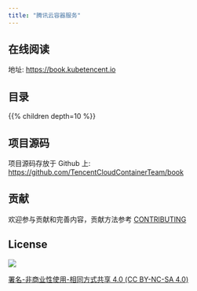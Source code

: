 ```yaml
---
title: "腾讯云容器服务"
---
```



## 在线阅读

地址: https://book.kubetencent.io

## 目录

{{% children depth=10 %}}

## 项目源码

项目源码存放于 Github 上: https://github.com/TencentCloudContainerTeam/book

## 贡献

欢迎参与贡献和完善内容，贡献方法参考 [CONTRIBUTING](https://github.com/TencentCloudContainerTeam/book/blob/master/CONTRIBUTING.md)

## License

![](https://res.cloudinary.com/imroc/image/upload/v1583293970/kubernetes-practice-guide/img/licensebutton.png?classes=no-margin)

[署名-非商业性使用-相同方式共享 4.0 \(CC BY-NC-SA 4.0\)](https://creativecommons.org/licenses/by-nc-sa/4.0/deed.zh)
